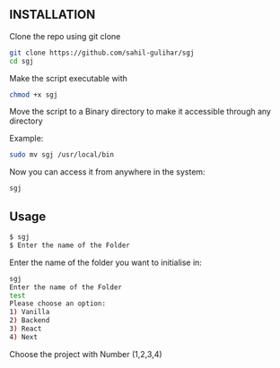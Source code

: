 ## INSTALLATION
Clone the repo using git clone

```bash
git clone https://github.com/sahil-gulihar/sgj
cd sgj
```

Make the script executable with

```bash
chmod +x sgj
```

Move the script to a Binary directory to make it accessible through any directory

Example:
```bash
sudo mv sgj /usr/local/bin
```

Now you can access it from anywhere in the system:
```bash
sgj
```


## Usage

```bash
$ sgj
$ Enter the name of the Folder
```
Enter the name of the folder you want to initialise in:

``` bash
sgj
Enter the name of the Folder
test
Please choose an option:
1) Vanilla
2) Backend
3) React
4) Next
```
Choose the project with Number (1,2,3,4)

